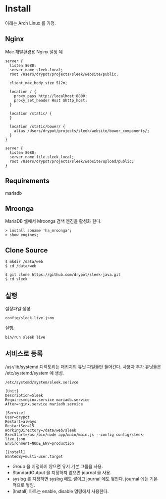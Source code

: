 # Install

아래는 Arch Linux 를 가정.

## Nginx

Mac 개발환경용 Nginx 설정 예

    server {
      listen 8080;
      server_name sleek.local;
      root /Users/drypot/projects/sleek/website/public;

      client_max_body_size 512m;
      
      location / {
        proxy_pass http://localhost:8800;
        proxy_set_header Host $http_host;
      }

      location /static/ {
      }

      location /static/bower/ {
        alias /Users/drypot/projects/sleek/website/bower_components/;
      }
    }

    server {
      listen 8080;
      server_name file.sleek.local;
      root /Users/drypot/projects/sleek/website/upload/public;
    }

## Requirements

mariadb

## Mroonga

MariaDB 쉘에서 Mroonga 검색 엔진을 활성화 한다. 

    > install soname 'ha_mroonga';
    > show engines;

## Clone Source

    $ mkdir /data/web
    $ cd /data/web

    $ git clone https://github.com/drypot/sleek-java.git
    $ cd sleek

## 실행

설정파일 생성.

    config/sleek-live.json

실행.

    bin/run sleek live

## 서비스로 등록

/usr/lib/systemd 디렉토리는 패키지의 유닛 파일들만 들어간다.
사용자 추가 유닛들은 /etc/systemd/system 에 생성.

    /etc/systemd/system/sleek.serivce

    [Unit]
    Description=Sleek
    Requires=nginx.service mariadb.service
    After=nginx.service mariadb.service

    [Service]
    User=drypot
    Restart=always
    RestartSec=15
    WorkingDirectory=/data/web/sleek
    ExecStart=/usr/bin/node app/main/main.js --config config/sleek-live.json
    Environment=NODE_ENV=production

    [Install]
    WantedBy=multi-user.target

* Group 을 지정하지 않으면 유저 기본 그룹을 사용.
* StandardOutput 을 지정하지 않으면 journal 을 사용.
* syslog 를 지정하면 syslog 에도 쌓이고 journal 에도 쌓인다. journal 에는 기본적으로 쌓임.
* [Install] 파트는 enable, disable 명령에서 사용한다.
